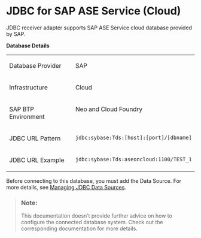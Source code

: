 <!-- loiod96c7c5e5d8f4ce387e61d335e9092c2 -->

# JDBC for SAP ASE Service \(Cloud\)

JDBC receiver adapter supports SAP ASE Service cloud database provided by SAP.

**Database Details**


<table>
<tr>
<td valign="top">

Database Provider

</td>
<td valign="top">

SAP

</td>
</tr>
<tr>
<td valign="top">

Infrastructure

</td>
<td valign="top">

Cloud

</td>
</tr>
<tr>
<td valign="top">

SAP BTP Environment

</td>
<td valign="top">

Neo and Cloud Foundry

</td>
</tr>
<tr>
<td valign="top">

JDBC URL Pattern

</td>
<td valign="top">

`jdbc:sybase:Tds:[host]:[port]/[dbname]`

</td>
</tr>
<tr>
<td valign="top">

JDBC URL Example

</td>
<td valign="top">

`jdbc:sybase:Tds:aseoncloud:1100/TEST_1`

</td>
</tr>
</table>

Before connecting to this database, you must add the Data Source. For more details, see [Managing JDBC Data Sources](managing-jdbc-data-sources-4c873fa.md).

> ### Note:  
> This documentation doesn’t provide further advice on how to configure the connected database system. Check out the corresponding documentation for more details.


